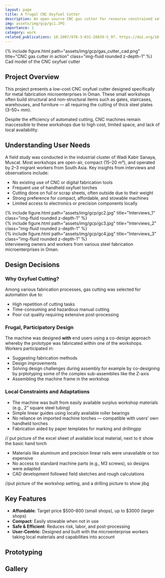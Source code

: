 ```yaml
---
layout: page
title: A frugal CNC Oxyfuel Cutter
description: An open source CNC gas cutter for resource constrained settings
img: assets/img/gcp/gc1.JPG
importance: 1
category: work
related_publications: 10.1007/978-3-031-28839-5_97, https://doi.org/10.15488/12154
---
```


<div class="row">
    <div class="col-sm mt-3 mt-md-0">
        {% include figure.html path="assets/img/gcp/gas_cutter_cad.png" title="CNC gas cutter in action" class="img-fluid rounded z-depth-1" %}
    </div>
</div>
<div class="caption">
    Cad model of the CNC oxyfuel cutter
</div>

## Project Overview

This project presents a low-cost CNC oxyfuel cutter designed specifically for metal fabrication microenterprises in Oman. These small workshops often build structural and non-structural items such as gates, staircases, warehouses, and furniture — all requiring the cutting of thick steel plates (3–50+ mm).

Despite the efficiency of automated cutting, CNC machines remain inaccessible to these workshops due to high cost, limited space, and lack of local availability.

## Understanding User Needs

A field study was conducted in the industrial cluster of Wadi Kabir Sanaya, Muscat. Most workshops are open-air, compact (15–20 m²), and operated by 2–3 migrant workers from South Asia. Key insights from interviews and observations include:

- No existing use of CNC or digital fabrication tools
- Frequent use of handheld oxyfuel torches
- Cutting done on full or scrap sheets, often outside due to their weight
- Strong preference for compact, affordable, and stowable machines
- Limited access to electronics or precision components locally

<div class="row">
    <div class="col-sm mt-3 mt-md-0">
        {% include figure.html path="assets/img/gcp/gc2.jpg" title="Interviews_1" class="img-fluid rounded z-depth-1" %}
    </div>
    <div class="col-sm mt-3 mt-md-0">
        {% include figure.html path="assets/img/gcp/gc3.jpg" title="Interviews_2" class="img-fluid rounded z-depth-1" %}
    </div>
    <div class="col-sm mt-3 mt-md-0">
        {% include figure.html path="assets/img/gcp/gc4.jpg" title="Interviews_3" class="img-fluid rounded z-depth-1" %}
</div>
</div>
<div class="caption">
    Interviewing owners and workers from various steel fabrication microenterprises in Oman.
</div>

## Design Decisions

### Why Oxyfuel Cutting?

Among various fabrication processes, gas cutting was selected for automation due to:

- High repetition of cutting tasks
- Time-consuming and hazardous manual cutting
- Poor cut quality requiring extensive post-processing

### Frugal, Participatory Design

The machine was designed **with** end users using a co-design approach whereby the prototype was fabricated within one of the workshops. Workers participated in:

- Suggesting fabrication methods
- Design improvements
- Solving design challenges during assembly for example by co-designing by prptotyping some of the complex sub-assemblies like the Z-axis
- Assembling the machine frame in the workshop

### Local Constraints and Adaptations

- The machine was built from easily available surplus workshop materials (e.g., 2” square steel tubing)
- Simple linear guides using locally available roller bearings
- No reliance on imported machine torches — compatible with users’ own handheld torches
- Fabrication aided by paper templates for marking and drillingpp

// put picture of the excel sheet of available local material, next to it show the basic hand torch

- Materials like aluminum and precision linear rails were unavailable or too expensive
- No access to standard machine parts (e.g., M3 screws), so designs were adapted
- CAD development followed field sketches and rough calculations

//put picture of the workshop setting, and a drilling picture to show jibg

## Key Features

- **Affordable**: Target price $500–800 (small shops), up to $3000 (larger shops)
- **Compact**: Easily stowable when not in use
- **Safe & Efficient**: Reduces risk, labor, and post-processing
- **User-Centric**: Designed and built with the microenterprise workers taking local materials and capabilities into account

## Prototyping



## Gallery
